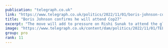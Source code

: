 ```yaml
---
publication: "telegraph.co.uk"
link: "https://www.telegraph.co.uk/politics/2022/11/01/boris-johnson-confirms-will-attend-cop27/"
title: "Boris Johnson confirms he will attend Cop27"
excerpt: "The move will add to pressure on Rishi Sunak to attend the global meeting"
image: "https://www.telegraph.co.uk/content/dam/politics/2022/11/01/TELEMMGLPICT000225163746_trans_NvBQzQNjv4BqTheMekNEFDBENhR4YB_8soBnAPLtS9Qw0qB8C9ewCN8.jpeg?impolicy=logo-overlay"
group: pro
rank: 11
---
```

